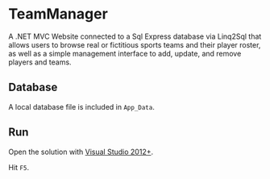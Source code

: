 # TeamManager

A .NET MVC Website connected to a Sql Express database via Linq2Sql that allows users 
to browse real or fictitious sports teams and their player roster, as well as a simple 
management interface to add, update, and remove players and teams.

## Database
A local database file is included in `App_Data`.

## Run
Open the solution with [Visual Studio 2012+](http://www.visualstudio.com/).

Hit `F5`.
